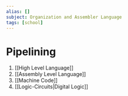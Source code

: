 ```yaml
---
alias: []
subject: Organization and Assembler Language
tags: [school]
---
```

# Pipelining

1. [[High Level Language]]
2. [[Assembly Level Language]]
3. [[Machine Code]]
4. [[Logic-Circuits|Digital Logic]]